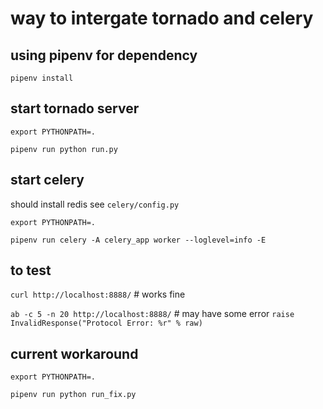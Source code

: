 # way to intergate tornado and celery

## using pipenv for dependency

`pipenv install`

## start tornado server

`export PYTHONPATH=.`

`pipenv run python run.py`

## start celery

should install redis see  `celery/config.py`

`export PYTHONPATH=.`

`pipenv run celery -A celery_app worker --loglevel=info -E`


## to test 

`curl http://localhost:8888/` # works fine

`ab -c 5 -n 20 http://localhost:8888/` # may have some error `raise InvalidResponse("Protocol Error: %r" % raw)`

## current workaround

`export PYTHONPATH=.`

`pipenv run python run_fix.py`